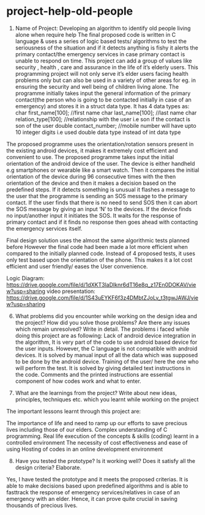 # project-help-old-people
1.	Name of Project: Developing an algorithm to identify old people living alone when require help
The final proposed code is written in C language & uses a series of logic based tests/ algorithms to test the seriousness of the situation and if it detects anything is fishy it alerts the primary contact/the emergency services in case primary contact is unable to respond on time. This project can add a group of values like security , health , care and assurance in the life of it’s elderly users. This programming project will not only serve it’s elder users facing health problems only but can also be used in a variety of other areas for eg. in ensuring the security and well being of children living alone. The programme initially takes input the general information of the primary contact(the person who is going to be contacted initially in case of an emergency) and stores it in a struct data type. 
It has 4 data types as:
   char first_name[100];     //first name
   char last_name[100];      //last name
   char relation_type[100];  //relationship with the user i.e son if
                                     the contact is son of the user
   double contact_number;    //mobile number will have upto 10
                               integer digits i.e used double data
                               type instead of int data type
                               
The proposed programme uses the orientation/rotation sensors present in the existing android devices, 
it makes it extremely cost efficient and convenient to use. The proposed programme takes input the initial orientation of the android device of the user. 
The device is either handheld e.g smartphones or wearable like a smart watch. 
Then it compares the initial orientation of the device during 96 consecutive times with the then orientation of the device and then it makes a decision based on the predefined steps. 
If it detects something is unusual it flashes a message to the user that the programme is sending an SOS message to the primary contact. 
If the user finds that there is no need to send SOS then it can abort the SOS message by giving an input ‘N’ to the devices. 
If the device finds no input/another input it initiates the SOS. It waits for the response of primary contact and if it finds no response then goes ahead with contacting the emergency services itself.

Final design solution uses the almost the same algorithmic tests planned before
However the final code had been made a lot more efficient when compared to the
initially planned code. Instead of 4 proposed tests, it uses only test based upon the
orientation of the phone. This makes it a lot cost efficient and user friendly/ eases the 
User convenience. 

Logic Diagram: https://drive.google.com/file/d/1dXKT3laDIknr6dT16e8q_z17En0DOKAV/view?usp=sharing
video presentation: https://drive.google.com/file/d/1S43uEYKF6f3z4DMbtZJoLv_t3tgwJAWJ/view?usp=sharing

6.	What problems did you  encounter while working on the design idea and the project? How did you solve those problems? Are there any issues which remain unresolved? Write in detail.
	The problems i faced while doing this project are as following:
Lack of android device integration in the algorithm, It is very part of the code to use android based device for the user inputs. However, the C language is not compatible with android devices. It is solved by manual input of all the data which was supposed to be done by the android device.
Training of the user/ here the one who will perform the test. It is solved by giving detailed text instructions in the code. Comments and the printed instructions are essential component of how codes work and what to enter.

7.	What are the learnings from the project? Write about new ideas, principles, techniques
etc. which you learnt while working on the project

The important lessons learnt through this project are:

The importance of life and need to ramp up our efforts to save precious lives including those of our elders.
Complex understanding of C programming.
Real life execution of the concepts & skills (coding) learnt in a controlled environment
The necessity of cost effectiveness and ease of using
Hosting of codes in an online development environment

8.	Have you tested the prototype? Is it working well? Does it satisfy all the design criteria?
Elaborate.

Yes, I have tested the prototype and it meets the proposed criterias. It is able to make
decisions based upon predefined algorithms and is able to fasttrack the response of
emergency services/relatives in case of an emergency with an elder. Hence, it can prove
quite crucial in saving thousands of precious lives.
